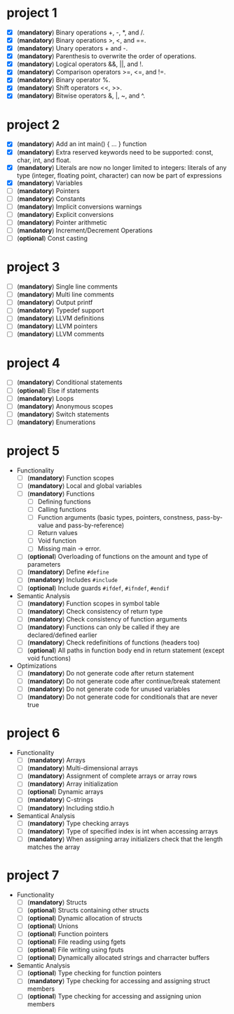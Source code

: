 # project 1

- [x] (**mandatory**) Binary operations +, -, *, and /.
- [x] (**mandatory**) Binary operations >, <, and ==.
- [x] (**mandatory**) Unary operators + and -.
- [x] (**mandatory**) Parenthesis to overwrite the order of operations.
- [x] (**mandatory**) Logical operators &&, ||, and !.
- [x] (**mandatory**) Comparison operators >=, <=, and !=.
- [x] (**mandatory**) Binary operator %.
- [x] (**mandatory**) Shift operators <<, >>.
- [x] (**mandatory**) Bitwise operators &, |, ~, and ^.

# project 2

- [x] (**mandatory**) Add an int main() { ... } function
- [x] (**mandatory**) Extra reserved keywords need to be supported: const, char, int, and float.
- [x] (**mandatory**) Literals are now no longer limited to integers: literals of any type (integer, floating point,
  character) can now be part of expressions
- [x] (**mandatory**) Variables
- [ ] (**mandatory**) Pointers
- [ ] (**mandatory**) Constants
- [ ] (**mandatory**) Implicit conversions warnings
- [ ] (**mandatory**) Explicit conversions
- [ ] (**mandatory**) Pointer arithmetic
- [ ] (**mandatory**) Increment/Decrement Operations
- [ ] (**optional**) Const casting

# project 3

- [ ] (**mandatory**) Single line comments
- [ ] (**mandatory**) Multi line comments
- [ ] (**mandatory**) Output printf
- [ ] (**mandatory**) Typedef support
- [ ] (**mandatory**) LLVM definitions
- [ ] (**mandatory**) LLVM pointers
- [ ] (**mandatory**) LLVM comments

# project 4

- [ ] (**mandatory**) Conditional statements
- [ ] (**optional**) Else if statements
- [ ] (**mandatory**) Loops
- [ ] (**mandatory**) Anonymous scopes
- [ ] (**mandatory**) Switch statements
- [ ] (**mandatory**) Enumerations

# project 5

- Functionality
  - [ ] (**mandatory**) Function scopes
  - [ ] (**mandatory**) Local and global variables
  - [ ] (**mandatory**) Functions
    - [ ] Defining functions
    - [ ] Calling functions
    - [ ] Function arguments (basic types, pointers, constness, pass-by-value and pass-by-reference)
    - [ ] Return values
    - [ ] Void function
    - [ ] Missing main -> error.
  - [ ] (**optional**) Overloading of functions on the amount and type of parameters
  - [ ] (**mandatory**) Define `#define` 
  - [ ] (**mandatory**) Includes `#include`
  - [ ] (**optional**) Include guards `#ifdef`, `#ifndef`, `#endif`
- Semantic Analysis
  - [ ] (**mandatory**) Function scopes in symbol table
  - [ ] (**mandatory**) Check consistency of return type
  - [ ] (**mandatory**) Check consistency of function arguments
  - [ ] (**mandatory**) Functions can only be called if they are declared/defined earlier
  - [ ] (**mandatory**) Check redefinitions of functions (headers too)
  - [ ] (**optional**) All paths in function body end in return statement (except void functions)
- Optimizations
  - [ ] (**mandatory**) Do not generate code after return statement
  - [ ] (**mandatory**) Do not generate code after continue/break statement
  - [ ] (**mandatory**) Do not generate code for unused variables
  - [ ] (**mandatory**) Do not generate code for conditionals that are never true

# project 6

- Functionality
  - [ ] (**mandatory**) Arrays
  - [ ] (**mandatory**) Multi-dimensional arrays
  - [ ] (**mandatory**) Assignment of complete arrays or array rows
  - [ ] (**mandatory**) Array initialization
  - [ ] (**optional**) Dynamic arrays
  - [ ] (**mandatory**) C-strings
  - [ ] (**mandatory**) Including stdio.h
- Semantical Analysis
  - [ ] (**mandatory**) Type checking arrays
  - [ ] (**mandatory**) Type of specified index is int when accessing arrays
  - [ ] (**mandatory**) When assigning array initializers check that the length matches the array

# project 7

- Functionality
  - [ ] (**mandatory**) Structs
  - [ ] (**optional**) Structs containing other structs
  - [ ] (**optional**) Dynamic allocation of structs
  - [ ] (**optional**) Unions
  - [ ] (**optional**) Function pointers
  - [ ] (**optional**) File reading using fgets
  - [ ] (**optional**) File writing using fputs
  - [ ] (**optional**) Dynamically allocated strings and charracter buffers
- Semantic Analysis
  - [ ] (**optional**) Type checking for function pointers
  - [ ] (**mandatory**) Type checking for accessing and assigning struct members
  - [ ] (**optional**) Type checking for accessing and assigning union members